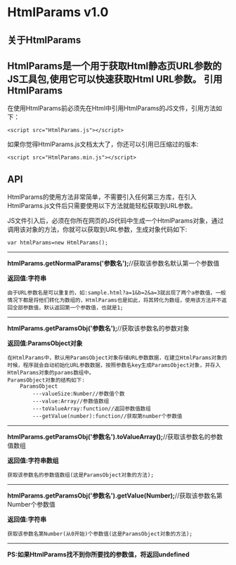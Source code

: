 HtmlParams v1.0
=====================
关于HtmlParams
---------
HtmlParams是一个用于获取Html静态页URL参数的JS工具包,使用它可以快速获取Html URL参数。
引用HtmlParams
---------
在使用HtmlParams前必须先在Html中引用HtmlParams的JS文件，引用方法如下：
``` 
<script src="HtmlParams.js"></script>
```
如果你觉得HtmlParams.js文档太大了，你还可以引用已压缩过的版本:
``` 
<script src="HtmlParams.min.js"></script>
```
API
---------
HtmlParams的使用方法非常简单，不需要引入任何第三方库，在引入HtmlParams.js文件后只需要使用以下方法就能轻松获取到URL参数。

JS文件引入后，必须在你所在网页的JS代码中生成一个HtmlParams对象，通过调用该对象的方法，你就可以获取到URL参数，生成对象代码如下:
``` 
var htmlParams=new HtmlParams();
```

----------
**htmlParams.getNormalParams('参数名');**//获取该参数名默认第一个参数值

**返回值:字符串**

    由于URL参数名是可以重复的，如:sample.html?a=1&b=2&a=3就出现了两个a参数值，一般情况下都是将他们转化为数组的，HtmlParams也是如此，将其转化为数组，使用该方法并不返回全部参数值，默认返回第一个参数值，也就是1;


----------
**htmlParams.getParamsObj('参数名');**//获取该参数名的参数对象

**返回值:ParamsObject对象**

    在HtmlParams中，默认用ParamsObject对象存储URL参数数据，在建立HtmlParams对象的时候，程序就会自动初始化URL参数数据，按照参数名key生成ParamsObject对象，并存入HtmlParams对象的params数组中。
    ParamsObject对象的结构如下:
        ParamsObject
            ---valueSize:Number//参数值个数
            ---value:Array//参数值数组
            ---toValueArray:function//返回参数值数组
            ---getValue(number):function//获取第number个参数值
            
----------
**htmlParams.getParamsObj('参数名').toValueArray();**//获取该参数名的参数值数组

**返回值:字符串数组**

    获取该参数名的参数值数组(这是ParamsObject对象的方法);
    
----------
**htmlParams.getParamsObj('参数名').getValue(Number);**//获取该参数名第Number个参数值

**返回值:字符串**

    获取该参数名第Number(从0开始)个参数值(这是ParamsObject对象的方法);
    
----------

**PS:如果HtmlParams找不到你所要找的参数值，将返回undefined**
